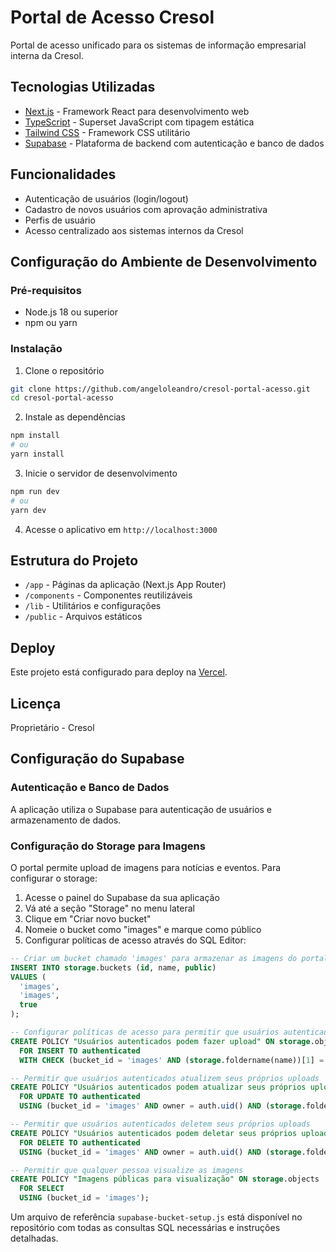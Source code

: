 # Portal de Acesso Cresol

Portal de acesso unificado para os sistemas de informação empresarial interna da Cresol.

## Tecnologias Utilizadas

- [Next.js](https://nextjs.org/) - Framework React para desenvolvimento web
- [TypeScript](https://www.typescriptlang.org/) - Superset JavaScript com tipagem estática
- [Tailwind CSS](https://tailwindcss.com/) - Framework CSS utilitário
- [Supabase](https://supabase.com/) - Plataforma de backend com autenticação e banco de dados

## Funcionalidades

- Autenticação de usuários (login/logout)
- Cadastro de novos usuários com aprovação administrativa
- Perfis de usuário
- Acesso centralizado aos sistemas internos da Cresol

## Configuração do Ambiente de Desenvolvimento

### Pré-requisitos

- Node.js 18 ou superior
- npm ou yarn

### Instalação

1. Clone o repositório
```bash
git clone https://github.com/angeloleandro/cresol-portal-acesso.git
cd cresol-portal-acesso
```

2. Instale as dependências
```bash
npm install
# ou
yarn install
```

3. Inicie o servidor de desenvolvimento
```bash
npm run dev
# ou
yarn dev
```

4. Acesse o aplicativo em `http://localhost:3000`

## Estrutura do Projeto

- `/app` - Páginas da aplicação (Next.js App Router)
- `/components` - Componentes reutilizáveis
- `/lib` - Utilitários e configurações
- `/public` - Arquivos estáticos

## Deploy

Este projeto está configurado para deploy na [Vercel](https://vercel.com/).

## Licença

Proprietário - Cresol

## Configuração do Supabase

### Autenticação e Banco de Dados

A aplicação utiliza o Supabase para autenticação de usuários e armazenamento de dados.

### Configuração do Storage para Imagens

O portal permite upload de imagens para notícias e eventos. Para configurar o storage:

1. Acesse o painel do Supabase da sua aplicação
2. Vá até a seção "Storage" no menu lateral
3. Clique em "Criar novo bucket"
4. Nomeie o bucket como "images" e marque como público
5. Configurar políticas de acesso através do SQL Editor:

```sql
-- Criar um bucket chamado 'images' para armazenar as imagens do portal
INSERT INTO storage.buckets (id, name, public)
VALUES (
  'images',
  'images',
  true
);

-- Configurar políticas de acesso para permitir que usuários autenticados façam upload de imagens
CREATE POLICY "Usuários autenticados podem fazer upload" ON storage.objects
  FOR INSERT TO authenticated
  WITH CHECK (bucket_id = 'images' AND (storage.foldername(name))[1] = 'sector-news');

-- Permitir que usuários autenticados atualizem seus próprios uploads
CREATE POLICY "Usuários autenticados podem atualizar seus próprios uploads" ON storage.objects
  FOR UPDATE TO authenticated
  USING (bucket_id = 'images' AND owner = auth.uid() AND (storage.foldername(name))[1] = 'sector-news');

-- Permitir que usuários autenticados deletem seus próprios uploads
CREATE POLICY "Usuários autenticados podem deletar seus próprios uploads" ON storage.objects
  FOR DELETE TO authenticated
  USING (bucket_id = 'images' AND owner = auth.uid() AND (storage.foldername(name))[1] = 'sector-news');

-- Permitir que qualquer pessoa visualize as imagens
CREATE POLICY "Imagens públicas para visualização" ON storage.objects
  FOR SELECT
  USING (bucket_id = 'images');
```

Um arquivo de referência `supabase-bucket-setup.js` está disponível no repositório com todas as consultas SQL necessárias e instruções detalhadas.